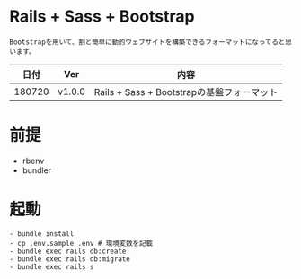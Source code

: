 # Rails + Sass + Bootstrap
```
Bootstrapを用いて、割と簡単に動的ウェブサイトを構築できるフォーマットになってると思います。
```

| 日付| Ver | 内容 |
|:-:|:-:|:-:|
|180720|v1.0.0|Rails + Sass + Bootstrapの基盤フォーマット|


# 前提
- rbenv
- bundler

# 起動
``` shell
- bundle install
- cp .env.sample .env # 環境変数を記載
- bundle exec rails db:create
- bundle exec rails db:migrate
- bundle exec rails s
```
